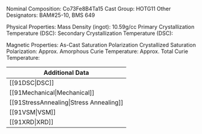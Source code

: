 Nominal Composition: Co73Fe8B4Ta15
Cast Group: HOTG11
Other Designators: BAM#25-10, BMS 649
 
Physical Properties:
Mass Density (ingot): 10.59g/cc
 Primary Crystallization Temperature (DSC):
Secondary Crystallization Temperature (DSC):

Magnetic Properties:
As-Cast Saturation Polarization 
Crystallized Saturation Polarization: 
Approx. Amorphous Curie Temperature: 
Approx. Total Curie Temperature:

| Additional Data                         |
| --------------------------------------- |
| [[91DSC\|DSC]]                          |
| [[91Mechanical\|Mechanical]]            |
| [[91StressAnnealing\|Stress Annealing]] |
| [[91VSM\|VSM]]                          |
| [[91XRD\|XRD]]                          |
